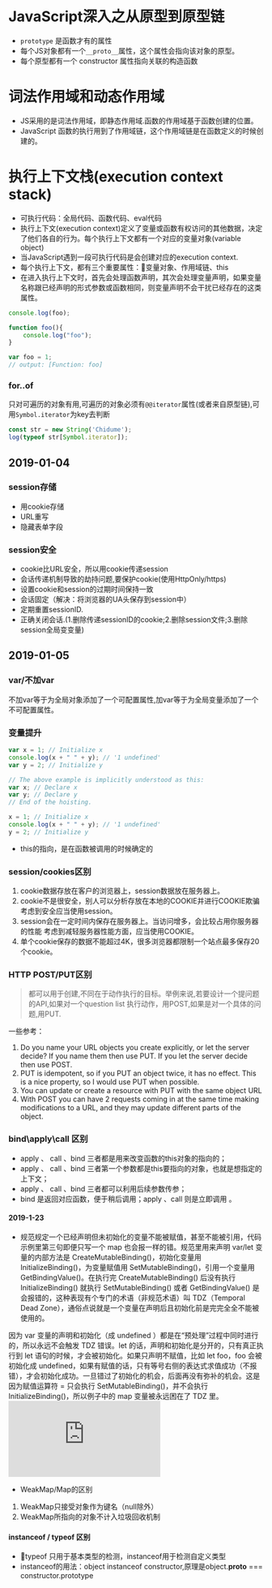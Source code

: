 # JavaScript深入之从原型到原型链

- `prototype` 是函数才有的属性
- 每个JS对象都有一个`__proto__`属性，这个属性会指向该对象的原型。
- 每个原型都有一个 constructor 属性指向关联的构造函数

# 词法作用域和动态作用域

- JS采用的是词法作用域，即静态作用域.函数的作用域基于函数创建的位置。
- JavaScript 函数的执行用到了作用域链，这个作用域链是在函数定义的时候创建的。

# 执行上下文栈(execution context stack)

- 可执行代码：全局代码、函数代码、eval代码
- 执行上下文(execution context)定义了变量或函数有权访问的其他数据，决定了他们各自的行为。每个执行上下文都有一个对应的变量对象(variable object)
- 当JavaScript遇到一段可执行代码是会创建对应的execution context.
- 每个执行上下文，都有三个重要属性：变量对象、作用域链、this
- 在进入执行上下文时，首先会处理函数声明，其次会处理变量声明，如果变量名称跟已经声明的形式参数或函数相同，则变量声明不会干扰已经存在的这类属性。

```javascript
console.log(foo);

function foo(){
    console.log("foo");
}

var foo = 1;
// output: [Function: foo]
```

### for..of

只对可遍历的对象有用,可遍历的对象必须有`@@iterator`属性(或者来自原型链),可用`Symbol.iterator`为key去判断

```javascript
const str = new String('Chidume');
log(typeof str[Symbol.iterator]);
```

## 2019-01-04

### session存储

- 用cookie存储
- URL重写
- 隐藏表单字段

### session安全

- cookie比URL安全，所以用cookie传递session
- 会话传递机制导致的劫持问题,要保护cookie(使用HttpOnly/https)
- 设置cookie和session的过期时间保持一致
- 会话固定（解决：将浏览器的UA头保存到session中）
- 定期重置sessionID.
- 正确关闭会话.(1.删除传递sessionID的cookie;2.删除session文件;3.删除session全局变变量)

## 2019-01-05

### var/不加var

不加var等于为全局对象添加了一个可配置属性,加var等于为全局变量添加了一个不可配置属性。

### 变量提升

```javascript
var x = 1; // Initialize x
console.log(x + " " + y); // '1 undefined'
var y = 2; // Initialize y

// The above example is implicitly understood as this: 
var x; // Declare x
var y; // Declare y
// End of the hoisting.

x = 1; // Initialize x
console.log(x + " " + y); // '1 undefined'
y = 2; // Initialize y
```

- this的指向，是在函数被调用的时候确定的

### session/cookies区别

1. cookie数据存放在客户的浏览器上，session数据放在服务器上。
2. cookie不是很安全，别人可以分析存放在本地的COOKIE并进行COOKIE欺骗
   考虑到安全应当使用session。
3. session会在一定时间内保存在服务器上。当访问增多，会比较占用你服务器的性能
   考虑到减轻服务器性能方面，应当使用COOKIE。
4. 单个cookie保存的数据不能超过4K，很多浏览器都限制一个站点最多保存20个cookie。

### HTTP POST/PUT区别

> 都可以用于创建,不同在于动作执行的目标。举例来说,若要设计一个提问题的API,如果对一个question list 执行动作，用POST,如果是对一个具体的问题,用PUT.

一些参考：

1. Do you name your URL objects you create explicitly, or let the server decide? If you name them then use PUT. If you let the server decide then use POST.
2. PUT is idempotent, so if you PUT an object twice, it has no effect. This is a nice property, so I would use PUT when possible.
3. You can update or create a resource with PUT with the same object URL
4. With POST you can have 2 requests coming in at the same time making modifications to a URL, and they may update different parts of the object.

### bind\apply\call 区别

- apply 、 call 、bind 三者都是用来改变函数的this对象的指向的；
- apply 、 call 、bind 三者第一个参数都是this要指向的对象，也就是想指定的上下文；
- apply 、 call 、bind 三者都可以利用后续参数传参；
- bind 是返回对应函数，便于稍后调用；apply 、call 则是立即调用 。

#### 2019-1-23

- 规范规定一个已经声明但未初始化的变量不能被赋值，甚至不能被引用，代码示例里第三句即便只写一个 map 也会报一样的错。规范里用来声明 var/let 变量的内部方法是 CreateMutableBinding()，初始化变量用 InitializeBinding()，为变量赋值用 SetMutableBinding()，引用一个变量用 GetBindingValue()。在执行完 CreateMutableBinding() 后没有执行 InitializeBinding() 就执行 SetMutableBinding() 或者 GetBindingValue() 是会报错的，这种表现有个专门的术语（非规范术语）叫 TDZ（Temporal Dead Zone），通俗点说就是一个变量在声明后且初始化前是完完全全不能被使用的。

因为 var 变量的声明和初始化（成 undefined ）都是在“预处理”过程中同时进行的，所以永远不会触发 TDZ 错误。let 的话，声明和初始化是分开的，只有真正执行到 let 语句的时候，才会被初始化。如果只声明不赋值，比如 let foo，foo 会被初始化成 undefined，如果有赋值的话，只有等号右侧的表达式求值成功（不报错），才会初始化成功。一旦错过了初始化的机会，后面再没有弥补的机会。这是因为赋值运算符 = 只会执行 SetMutableBinding()，并不会执行 InitializeBinding()，所以例子中的 map 变量被永远困在了 TDZ 里。
![不要在控制台里使用let/const](https://www.cnblogs.com/ziyunfei/p/6063426.html)

- WeakMap/Map的区别
1. WeakMap只接受对象作为键名（null除外）
2. WeakMap所指向的对象不计入垃圾回收机制

#### instanceof / typeof 区别

- typeof 只用于基本类型的检测，instanceof用于检测自定义类型
- instanceof的用法：object instanceof constructor,原理是object.__proto__ === constructor.prototype